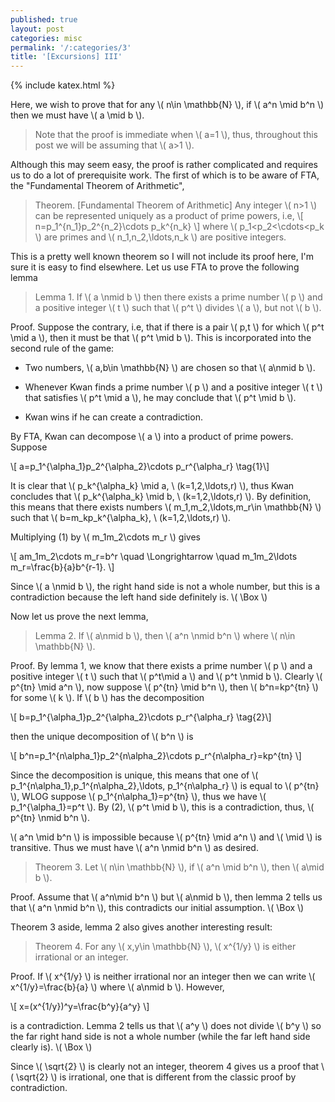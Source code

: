 ```yaml
---
published: true
layout: post
categories: misc
permalink: '/:categories/3'
title: '[Excursions] III'
---
```

{% include katex.html %}

Here, we wish to prove that for any \\( n\in \mathbb{N} \\), if \\( a^n \mid b^n \\) then we must have \\( a \mid b \\). 

> Note that the proof is immediate when \\( a=1 \\), thus, throughout this post we will be assuming that \\( a>1 \\). 

Although this may seem easy, the proof is rather complicated and requires us to do a lot of prerequisite work. The first of which is to be aware of FTA, the "Fundamental Theorem of Arithmetic",

> Theorem. [Fundamental Theorem of Arithmetic] Any integer \\( n>1 \\) can be represented uniquely as a product of prime powers, i.e,
\\[ n=p_1^{n_1}p_2^{n_2}\cdots p_k^{n_k} \\]
where \\( p_1<p_2<\cdots<p_k \\) are primes and \\( n_1,n_2,\ldots,n_k \\) are positive integers.

This is a pretty well known theorem so I will not include its proof here, I'm sure it is easy to find elsewhere. Let us use FTA to prove the following lemma

> Lemma 1. If \\( a \nmid b \\) then there exists a prime number \\( p \\) and a positive integer \\( t \\) such that \\( p^t \\) divides \\( a \\), but not \\( b \\).

Proof. Suppose the contrary, i.e, that if there is a pair \\( p,t \\) for which \\( p^t \mid a \\), then it must be that \\( p^t \mid b \\). This is incorporated into the second rule of the game:

- Two numbers, \\( a,b\in \mathbb{N} \\) are chosen so that \\( a\nmid b \\).

- Whenever Kwan finds a prime number \\( p \\) and a positive integer \\( t \\) that satisfies \\( p^t \mid a \\), he may conclude that \\( p^t \mid b \\).

- Kwan wins if he can create a contradiction.

By FTA, Kwan can decompose \\( a \\) into a product of prime powers. Suppose

\\[ a=p_1^{\alpha_1}p_2^{\alpha_2}\cdots p_r^{\alpha_r} \tag{1}\\]

It is clear that \\( p_k^{\alpha_k} \mid a, \ (k=1,2,\ldots,r) \\), thus Kwan concludes that \\( p_k^{\alpha_k} \mid b, \ (k=1,2,\ldots,r) \\). By definition, this means that there exists numbers \\( m_1,m_2,\ldots,m_r\in \mathbb{N} \\) such that \\( b=m_kp_k^{\alpha_k}, \ (k=1,2,\ldots,r) \\). 

Multiplying (1) by \\( m_1m_2\cdots m_r \\) gives

\\[ am_1m_2\cdots m_r=b^r \quad \Longrightarrow \quad m_1m_2\ldots m_r=\frac{b}{a}b^{r-1}. \\]

Since \\( a \nmid b \\), the right hand side is not a whole number, but this is a contradiction because the left hand side definitely is. \\( \Box \\)

Now let us prove the next lemma,

> Lemma 2. If \\( a\nmid b \\), then \\( a^n \nmid b^n \\) where \\( n\in \mathbb{N} \\).

Proof. By lemma 1, we know that there exists a prime number \\( p \\) and a positive integer \\( t \\) such that \\( p^t\mid a \\) and \\( p^t \nmid b \\). Clearly \\( p^{tn} \mid a^n \\), now suppose \\( p^{tn} \mid b^n \\), then \\( b^n=kp^{tn} \\) for some \\( k \\). If \\( b \\) has the decomposition

\\[ b=p_1^{\alpha_1}p_2^{\alpha_2}\cdots p_r^{\alpha_r} \tag{2}\\]

then the unique decomposition of \\( b^n \\) is

\\[ b^n=p_1^{n\alpha_1}p_2^{n\alpha_2}\cdots p_r^{n\alpha_r}=kp^{tn} \\]

Since the decomposition is unique, this means that one of \\( p_1^{n\alpha_1},p_1^{n\alpha_2},\ldots, p_1^{n\alpha_r} \\) is equal to \\( p^{tn} \\), WLOG suppose \\( p_1^{n\alpha_1}=p^{tn} \\), thus we have \\( p_1^{\alpha_1}=p^t \\). By (2), \\( p^t \mid b \\), this is a contradiction, thus, \\( p^{tn} \nmid b^n \\).

\\( a^n \mid b^n \\) is impossible because \\( p^{tn} \mid a^n \\) and \\( \mid \\) is transitive. Thus we must have \\( a^n \nmid b^n \\) as desired.

> Theorem 3. Let \\( n\in \mathbb{N} \\), if \\( a^n \mid b^n \\), then \\( a\mid b \\). 

Proof. Assume that \\( a^n\mid b^n \\) but \\( a\nmid b \\), then lemma 2 tells us that \\( a^n \nmid b^n \\), this contradicts our initial assumption. \\( \Box \\)

Theorem 3 aside, lemma 2 also gives another interesting result:

> Theorem 4. For any \\( x,y\in \mathbb{N} \\), \\( x^{1/y} \\) is either irrational or an integer.

Proof. If \\( x^{1/y} \\) is neither irrational nor an integer then we can write \\( x^{1/y}=\frac{b}{a} \\) where \\( a\nmid b \\). However,

\\[ x=(x^{1/y})^y=\frac{b^y}{a^y} \\] 

is a contradiction. Lemma 2 tells us that \\( a^y \\) does not divide \\( b^y \\) so the far right hand side is not a whole number (while the far left hand side clearly is). \\( \Box \\)

Since \\( \sqrt{2} \\) is clearly not an integer, theorem 4 gives us a proof that \\( \sqrt{2} \\) is irrational, one that is different from the classic proof by contradiction.


